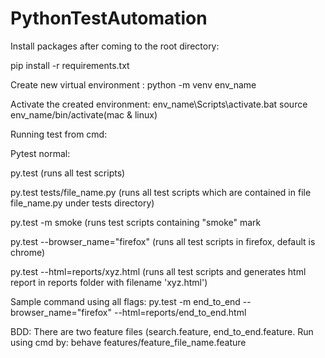 # PythonTestAutomation

Install packages after coming to the root directory:

pip install -r requirements.txt

Create new virtual environment :
python -m venv env_name 

Activate the created environment:
env_name\Scripts\activate.bat
source env_name/bin/activate(mac & linux)

Running test from cmd:

Pytest normal:        

py.test (runs all test scripts)

py.test tests/file_name.py (runs all test scripts which are contained in file file_name.py under tests directory)

py.test -m smoke (runs test scripts containing "smoke" mark

py.test --browser_name="firefox" (runs all test scripts in firefox, default is chrome)

py.test --html=reports/xyz.html (runs all test scripts and generates html report in reports folder with filename 'xyz.html')
 
Sample command using all flags:  py.test -m end_to_end --browser_name="firefox" --html=reports/end_to_end.html
    
BDD: There are two feature files (search.feature, end_to_end.feature. Run using cmd by:
behave features/feature_file_name.feature
